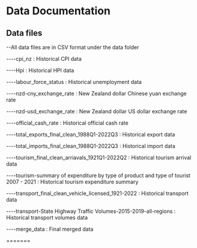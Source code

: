 # Data Documentation

## Data files

--All data files are in CSV format under the data folder

----cpi_nz : Historical CPI  data

----Hpi : Historical HPI data

----labour_force_status : Historical unemployment data 

----nzd-cny_exchange_rate : New Zealand dollar Chinese yuan exchange rate

----nzd-usd_exchange_rate : New Zealand dollar US dollar exchange rate

----official_cash_rate : Historical official cash rate

----total_exports_final_clean_1988Q1-2022Q3 : Historical export data

----total_imports_final_clean_1988Q1-2022Q3 : Historical import data

----tourism_final_clean_arriavals_1921Q1-2022Q2 : Historical tourism arrival data

----tourism-summary of expenditure by type of product and type of tourist 2007 - 2021 : Historical tourism expenditure summary

----transport_final_clean_vehicle_licensed_1921-2022 : Historical  transport data

----transport-State Highway Traffic Volumes-2015-2019-all-regions : Historical transport volumes data

----merge_data : Final merged data

=======


